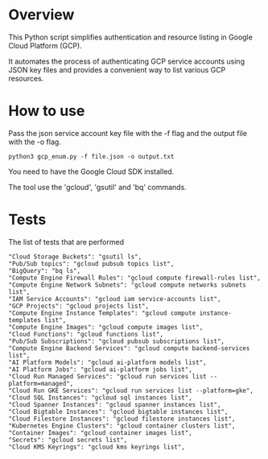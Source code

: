 # Overview
This Python script simplifies authentication and resource listing in Google Cloud Platform (GCP). 

It automates the process of authenticating GCP service accounts using JSON key files and provides a convenient way to list various GCP resources.

# How to use
Pass the json service account key file with the -f flag and the output file with the -o flag.
```
python3 gcp_enum.py -f file.json -o output.txt
```

You need to have the Google Cloud SDK installed. 

The tool use the 'gcloud', 'gsutil' and 'bq' commands.

# Tests
The list of tests that are performed
```
"Cloud Storage Buckets": "gsutil ls",
"Pub/Sub topics": "gcloud pubsub topics list",
"BigQuery": "bq ls",
"Compute Engine Firewall Rules": "gcloud compute firewall-rules list",
"Compute Engine Network Subnets": "gcloud compute networks subnets list",
"IAM Service Accounts": "gcloud iam service-accounts list",
"GCP Projects": "gcloud projects list",
"Compute Engine Instance Templates": "gcloud compute instance-templates list",
"Compute Engine Images": "gcloud compute images list",
"Cloud Functions": "gcloud functions list",
"Pub/Sub Subscriptions": "gcloud pubsub subscriptions list",
"Compute Engine Backend Services": "gcloud compute backend-services list",
"AI Platform Models": "gcloud ai-platform models list",
"AI Platform Jobs": "gcloud ai-platform jobs list",
"Cloud Run Managed Services": "gcloud run services list --platform=managed",
"Cloud Run GKE Services": "gcloud run services list --platform=gke",
"Cloud SQL Instances": "gcloud sql instances list",
"Cloud Spanner Instances": "gcloud spanner instances list",
"Cloud Bigtable Instances": "gcloud bigtable instances list",
"Cloud Filestore Instances": "gcloud filestore instances list",
"Kubernetes Engine Clusters": "gcloud container clusters list",
"Container Images": "gcloud container images list",
"Secrets": "gcloud secrets list",
"Cloud KMS Keyrings": "gcloud kms keyrings list",
```
